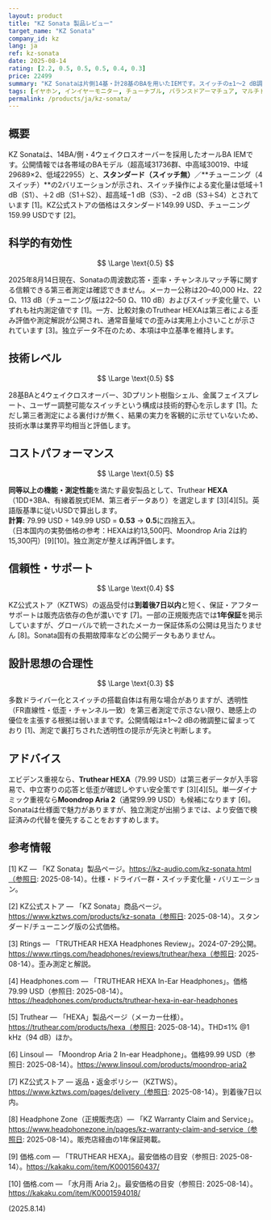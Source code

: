 ```yaml
---
layout: product
title: "KZ Sonata 製品レビュー"
target_name: "KZ Sonata"
company_id: kz
lang: ja
ref: kz-sonata
date: 2025-08-14
rating: [2.2, 0.5, 0.5, 0.5, 0.4, 0.3]
price: 22499
summary: "KZ Sonataは片側14基・計28基のBAを用いたIEMです。スイッチの±1〜2 dB調整は公開されていますが、独立測定が未整備のため根拠が弱く、149.99 USDに対し実測データが豊富で安価な競合が存在します。"
tags: [イヤホン, インイヤーモニター, チューナブル, バランスドアーマチュア, マルチドライバー]
permalink: /products/ja/kz-sonata/
---
```

## 概要

KZ Sonataは、14BA/側・4ウェイクロスオーバーを採用したオールBA IEMです。公開情報では各帯域のBAモデル（超高域31736群、中高域30019、中域29689×2、低域22955）と、**スタンダード（スイッチ無）**／**チューニング（4スイッチ）**の2バリエーションが示され、スイッチ操作による変化量は低域＋1 dB（S1）、＋2 dB（S1＋S2）、超高域−1 dB（S3）、−2 dB（S3＋S4）とされています [1]。KZ公式ストアの価格はスタンダード149.99 USD、チューニング159.99 USDです [2]。

## 科学的有効性

$$ \Large \text{0.5} $$

2025年8月14日現在、Sonataの周波数応答・歪率・チャンネルマッチ等に関する信頼できる第三者測定は確認できません。メーカー公称は20–40,000 Hz、22 Ω、113 dB（チューニング版は22–50 Ω、110 dB）およびスイッチ変化量で、いずれも社内測定値です [1]。一方、比較対象のTruthear HEXAは第三者による歪み評価や測定解説が公開され、通常音量域での歪みは実用上小さいことが示されています [3]。独立データ不在のため、本項は中立基準を維持します。

## 技術レベル

$$ \Large \text{0.5} $$

28基BAと4ウェイクロスオーバー、3Dプリント樹脂シェル、金属フェイスプレート、ユーザー調整可能なスイッチという構成は技術的野心を示します [1]。ただし第三者測定による裏付けが無く、結果の実力を客観的に示せていないため、技術水準は業界平均相当と評価します。

## コストパフォーマンス

$$ \Large \text{0.5} $$

**同等以上の機能・測定性能**を満たす最安製品として、Truthear **HEXA**（1DD+3BA、有線着脱式IEM、第三者データあり）を選定します [3][4][5]。英語版基準に従いUSDで算出します。  
**計算:** 79.99 USD ÷ 149.99 USD = **0.53** → **0.5**に四捨五入。  
（日本国内の実勢価格の参考：HEXAは約13,500円、Moondrop Aria 2は約15,300円）[9][10]。独立測定が整えば再評価します。  

## 信頼性・サポート

$$ \Large \text{0.4} $$

KZ公式ストア（KZTWS）の返品受付は**到着後7日以内**と短く、保証・アフターサポートは販売店依存の色が濃いです [7]。一部の正規販売店では**1年保証**を掲示していますが、グローバルで統一されたメーカー保証体系の公開は見当たりません [8]。Sonata固有の長期故障率などの公開データもありません。

## 設計思想の合理性

$$ \Large \text{0.3} $$

多数ドライバー化とスイッチの搭載自体は有用な場合がありますが、透明性（FR直線性・低歪・チャンネル一致）を第三者測定で示さない限り、聴感上の優位を主張する根拠は弱いままです。公開情報は±1〜2 dBの微調整に留まっており [1]、測定で裏打ちされた透明性の提示が先決と判断します。

## アドバイス

エビデンス重視なら、**Truthear HEXA**（79.99 USD）は第三者データが入手容易で、中立寄りの応答と低歪が確認しやすい安全策です [3][4][5]。単一ダイナミック重視なら**Moondrop Aria 2**（通常99.99 USD）も候補になります [6]。Sonataは仕様面で魅力がありますが、独立測定が出揃うまでは、より安価で検証済みの代替を優先することをおすすめします。

## 参考情報

[1] KZ — 「KZ Sonata」製品ページ。https://kz-audio.com/kz-sonata.html（参照日: 2025-08-14）。仕様・ドライバー群・スイッチ変化量・バリエーション。

[2] KZ公式ストア — 「KZ Sonata」商品ページ。https://www.kztws.com/products/kz-sonata（参照日: 2025-08-14）。スタンダード/チューニング版の公式価格。

[3] Rtings — 「TRUTHEAR HEXA Headphones Review」。2024-07-29公開。https://www.rtings.com/headphones/reviews/truthear/hexa（参照日: 2025-08-14）。歪み測定と解説。

[4] Headphones.com — 「TRUTHEAR HEXA In-Ear Headphones」。価格79.99 USD（参照日: 2025-08-14）。https://headphones.com/products/truthear-hexa-in-ear-headphones

[5] Truthear — 「HEXA」製品ページ（メーカー仕様）。https://truthear.com/products/hexa（参照日: 2025-08-14）。THD≤1% @1 kHz（94 dB）ほか。

[6] Linsoul — 「Moondrop Aria 2 In-ear Headphone」。価格99.99 USD（参照日: 2025-08-14）。https://www.linsoul.com/products/moondrop-aria2

[7] KZ公式ストア — 返品・返金ポリシー（KZTWS）。https://www.kztws.com/pages/delivery（参照日: 2025-08-14）。到着後7日以内。

[8] Headphone Zone（正規販売店）— 「KZ Warranty Claim and Service」。https://www.headphonezone.in/pages/kz-warranty-claim-and-service（参照日: 2025-08-14）。販売店経由の1年保証掲載。

[9] 価格.com — 「TRUTHEAR HEXA」。最安価格の目安（参照日: 2025-08-14）。https://kakaku.com/item/K0001560437/

[10] 価格.com — 「水月雨 Aria 2」。最安価格の目安（参照日: 2025-08-14）。https://kakaku.com/item/K0001594018/

(2025.8.14)

